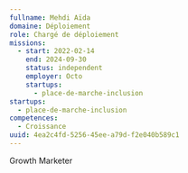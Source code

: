 ```yaml
---
fullname: Mehdi Aïda
domaine: Déploiement
role: Chargé de déploiement
missions:
  - start: 2022-02-14
    end: 2024-09-30
    status: independent
    employer: Octo
    startups:
      - place-de-marche-inclusion
startups:
  - place-de-marche-inclusion
competences:
  - Croissance
uuid: 4ea2c4fd-5256-45ee-a79d-f2e040b589c1
---
```

Growth Marketer